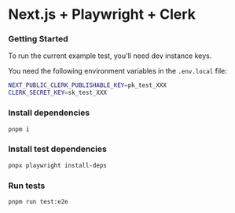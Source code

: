 # Next.js + Playwright + Clerk

### Getting Started

To run the current example test, you'll need dev instance keys.

You need the following environment variables in the `.env.local` file:

```bash
NEXT_PUBLIC_CLERK_PUBLISHABLE_KEY=pk_test_XXX
CLERK_SECRET_KEY=sk_test_XXX
```

### Install dependencies

```bash
pnpm i
```

### Install test dependencies

```bash
pnpx playwright install-deps
```

### Run tests

```bash
pnpm run test:e2e
```
